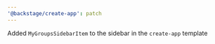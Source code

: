 ```yaml
---
'@backstage/create-app': patch
---
```


Added `MyGroupsSidebarItem` to the sidebar in the `create-app` template
